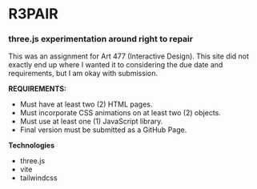 # R3PAIR
### three.js experimentation around right to repair

This was an assignment for Art 477 (Interactive Design). This site did not exactly end up where I wanted it to considering the due date and requirements, but I am okay with submission.

**REQUIREMENTS:**
- Must have at least two (2) HTML pages.
- Must incorporate CSS animations on at least two (2) objects.
- Must use at least one (1) JavaScript library.
- Final version must be submitted as a GitHub Page.

**Technologies**
- three.js
- vite
- tailwindcss